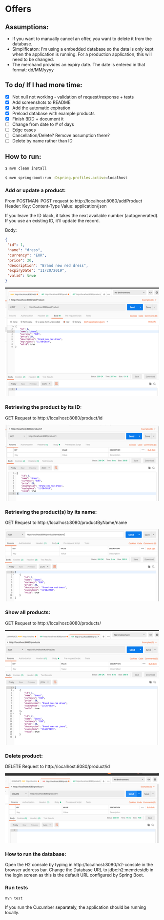 # Offers


## Assumptions:
- If you want to manually cancel an offer, you want to delete it from the database.
- Simplificaton: I'm using a embedded database so the data is only kept when the application is running. For a production application, this will need to be changed.
- The merchand provides an expiry date. The date is entered in that format: dd/MM/yyyy

## To do/ If I had more time:
- [X] Not null not working - validation of request/response + tests
- [X] Add screenshots to README
- [X] Add the automatic expiration
- [X] Preload database with example products
- [X] Finish BDD + document it
- [ ] Change from date to # of days
- [ ] Edge cases
- [ ] Cancellation/Delete? Remove assumption there? 
- [ ] Delete by name rather than ID

## How to run: 

```sh 
$ mvn clean install
```

```sh
$ mvn spring-boot:run -Dspring.profiles.active=localhost
```


### Add or update a product: 

From POSTMAN:
   POST request to http://localhost:8080/addProduct
    Header:
     Key: Content-Type 
     Value: application/json
     
  If you leave the ID black, it takes the next available number (autogenerated). If you use an existing ID, it'll update the record. 
  
   Body: 

   ```json
{
	"id": 1,
	"name": "dress",
	"currency": "EUR",
	"price": 20,
	"description": "Brand new red dress",
	"expiryDate": "11/20/2019",
	"valid": true
}
   ```



![postman](./screenshotAddModify.png?raw=true "Postman")

### Retrieving the product by its ID: 

GET Request to http://localhost:8080/product/id

![postman](./show1Product.png?raw=true "Postman")

### Retrieving the product(s) by its name:

GET Request to http://localhost:8080/productByName/name

![postman](./screenshotProductName.png?raw=true "Postman")

### Show all products: 

GET Request to http://localhost:8080/products/

![postman](./showAllProducts.png?raw=true "Postman")

### Delete product: 

DELETE Request to http://localhost:8080/product/id

![postman](./screenshotDelete.png?raw=true "Postman")


### How to run the database: 
Open the H2 console by typing in http://localhost:8080/h2-console in the browser address bar.
Change the Database URL to jdbc:h2:mem:testdb in the login screen as this is the default URL configured by Spring Boot.

### Run tests
```jshelllanguage
mvn test
```
If you run the Cucumber separately, the application should be running locally. 
